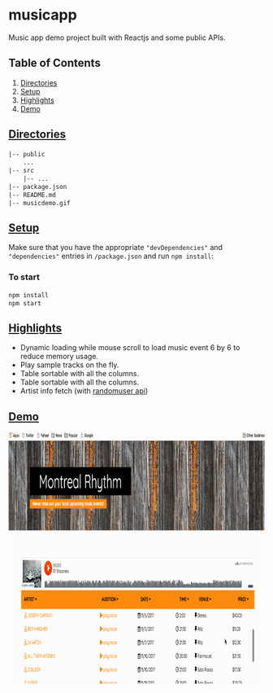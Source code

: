 # musicapp
Music app demo project built with Reactjs and some public APIs. 

## Table of Contents
1. [Directories](#directories)
2. [Setup](#setup)
3. [Highlights](#highlights)
4. [Demo](#demo)

## [Directories](#directories)
    |-- public
        ...
    |-- src
        |-- ...
    |-- package.json
    |-- README.md
    |-- musicdemo.gif


## [Setup](#setup)
Make sure that you have the appropriate `"devDependencies"` and `"dependencies"` entries in `/package.json` and run `npm install`:

### To start

```
npm install
npm start
```

## [Highlights](#highlights)
* Dynamic loading while mouse scroll to load music event 6 by 6 to reduce memory usage.
* Play sample tracks on the fly.
* Table sortable with all the columns.
* Table sortable with all the columns.
* Artist info fetch (with [randomuser api](https://randomuser.me/))

## [Demo](#demo)
<img src="musicdemo.gif" width="800" height="500" />